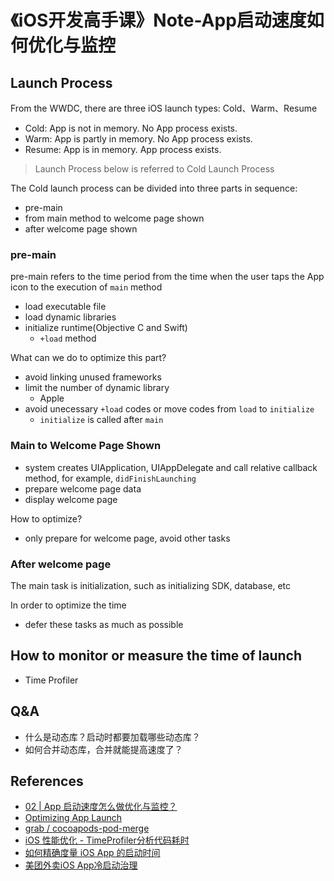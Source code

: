 # 《iOS开发高手课》Note-App启动速度如何优化与监控


## Launch Process

From the WWDC, there are three iOS launch types: Cold、Warm、Resume

- Cold: App is not in memory. No App process exists.
- Warm: App is partly in memory. No App process exists.
- Resume: App is in memory. App process exists.

> Launch Process below is referred to Cold Launch Process

The Cold launch process can be divided into three parts in sequence:

- pre-main
- from main method to welcome page shown
- after welcome page shown

### pre-main

pre-main refers to the time period from the time when the user taps the App icon to the execution of `main` method

- load executable file 
- load dynamic libraries
- initialize runtime(Objective C and Swift)
	- `+load` method

What can we do to optimize this part?

- avoid linking unused frameworks 
- limit the number of dynamic library
	- Apple
- avoid unecessary `+load` codes  or move codes from `load` to `initialize`
	- `initialize` is called after `main`

### Main to Welcome Page Shown

- system creates UIApplication, UIAppDelegate and call relative callback method, for example, `didFinishLaunching`
- prepare welcome page data
- display welcome page

How to optimize?

- only prepare for welcome page, avoid other tasks

### After welcome page

The main task is initialization, such as initializing SDK, database, etc

In order to optimize the time

- defer these tasks as much as possible

## How to monitor or measure the time of launch 

- Time Profiler


## Q&A
- 什么是动态库？启动时都要加载哪些动态库？
- 如何合并动态库，合并就能提高速度了？

## References
- [02 | App 启动速度怎么做优化与监控？](https://time.geekbang.org/column/article/85331)
- [Optimizing App Launch](https://developer.apple.com/videos/play/wwdc2019/423/)
- [grab
/
cocoapods-pod-merge](https://github.com/grab/cocoapods-pod-merge)
- [iOS 性能优化 - TimeProfiler分析代码耗时](https://blog.csdn.net/Hello_Hwc/article/details/84311933)
- [如何精确度量 iOS App 的启动时间](https://www.jianshu.com/p/c14987eee107)
- [美团外卖iOS App冷启动治理](https://tech.meituan.com/2018/12/06/waimai-ios-optimizing-startup.html)